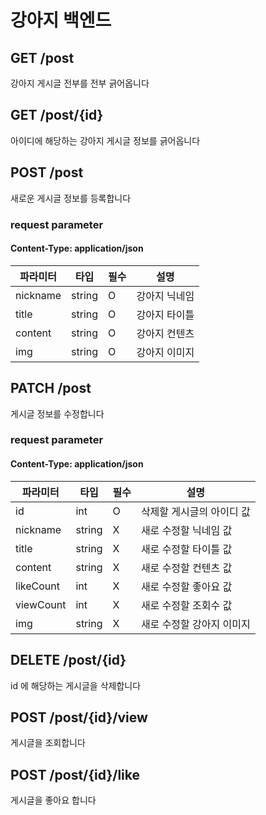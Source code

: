 # 강아지 백엔드 

## GET /post
강아지 게시글 전부를 전부 긁어옵니다

## GET /post/{id}
아이디에 해당하는 강아지 게시글 정보를 긁어옵니다

## POST /post
새로운 게시글 정보를 등록합니다

### request parameter

#### Content-Type: application/json

|파라미터| 타입 | 필수| 설명|
|--|--|--|--|
|nickname| string | O | 강아지 닉네임 
| title | string | O | 강아지 타이틀
| content | string | O | 강아지 컨텐츠 
| img | string | O | 강아지 이미지 

## PATCH /post
게시글 정보를 수정합니다

### request parameter 
#### Content-Type: application/json 

|파라미터|타입|필수|설명|
|--|--|--|--|
|id|int|O|삭제할 게시글의 아이디 값 | 
|nickname|string | X | 새로 수정할 닉네임 값|
|title|string|X| 새로 수정할 타이틀 값| 
|content | string |X| 새로 수정할 컨텐츠 값| 
|likeCount | int | X | 새로 수정할 좋아요 값| 
|viewCount | int | X | 새로 수정할 조회수 값| 
| img | string | X | 새로 수정할 강아지 이미지 | 

## DELETE /post/{id}
id 에 해당하는 게시글을 삭제합니다 


## POST /post/{id}/view
게시글을 조회합니다

## POST /post/{id}/like
게시글을 좋아요 합니다